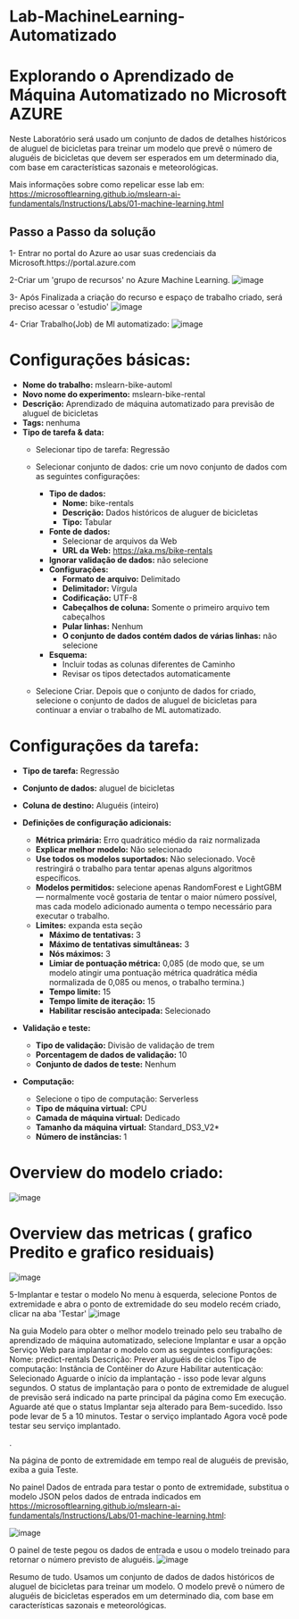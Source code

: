 # Lab-MachineLearning-Automatizado
<h1>Explorando o Aprendizado de Máquina Automatizado no Microsoft AZURE</h1>
Neste Laboratório será usado um conjunto de dados de detalhes históricos de aluguel de bicicletas para treinar um modelo que prevê o número de aluguéis de bicicletas que devem ser esperados em um determinado dia, com base em características sazonais e meteorológicas.

Mais informações sobre como repelicar esse lab em:
https://microsoftlearning.github.io/mslearn-ai-fundamentals/Instructions/Labs/01-machine-learning.html


<h2>Passo a Passo da solução</h2>
1- Entrar no portal do Azure ao usar suas credenciais da Microsoft.https://portal.azure.com

2-Criar um 'grupo de recursos' no Azure Machine Learning. ![image](https://github.com/wesllanSilva/Lab-MachineLearning-Automatizado/assets/62728922/158b4a97-1b6d-490e-bed4-7e1276e3b702)

3- Após Finalizada a criação do recurso  e  espaço de trabalho  criado,  será preciso acessar o 'estudio' ![image](https://github.com/wesllanSilva/Lab-MachineLearning-Automatizado/assets/62728922/2d2da4a0-86d5-4056-a557-25683a06a1ef)

4- Criar Trabalho(Job) de Ml automatizado:
![image](https://github.com/wesllanSilva/Lab-MachineLearning-Automatizado/assets/62728922/565a3e8e-1823-47e5-8abf-9e8d30483980)

# Configurações básicas:

- **Nome do trabalho:** mslearn-bike-automl
- **Novo nome do experimento:** mslearn-bike-rental
- **Descrição:** Aprendizado de máquina automatizado para previsão de aluguel de bicicletas
- **Tags:** nenhuma
- **Tipo de tarefa & data:**
    - Selecionar tipo de tarefa: Regressão
    - Selecionar conjunto de dados: crie um novo conjunto de dados com as seguintes configurações:
        - **Tipo de dados:**
            - **Nome:** bike-rentals
            - **Descrição:** Dados históricos de aluguer de bicicletas
            - **Tipo:** Tabular
        - **Fonte de dados:**
            - Selecionar de arquivos da Web
            - **URL da Web:** https://aka.ms/bike-rentals
        - **Ignorar validação de dados:** não selecione
        - **Configurações:**
            - **Formato de arquivo:** Delimitado
            - **Delimitador:** Vírgula
            - **Codificação:** UTF-8
            - **Cabeçalhos de coluna:** Somente o primeiro arquivo tem cabeçalhos
            - **Pular linhas:** Nenhum
            - **O conjunto de dados contém dados de várias linhas:** não selecione
        - **Esquema:**
            - Incluir todas as colunas diferentes de Caminho
            - Revisar os tipos detectados automaticamente

    - Selecione Criar. Depois que o conjunto de dados for criado, selecione o conjunto de dados de aluguel de bicicletas para continuar a enviar o trabalho de ML automatizado.

# Configurações da tarefa:

- **Tipo de tarefa:** Regressão
- **Conjunto de dados:** aluguel de bicicletas
- **Coluna de destino:** Aluguéis (inteiro)
- **Definições de configuração adicionais:**
    - **Métrica primária:** Erro quadrático médio da raiz normalizada
    - **Explicar melhor modelo:** Não selecionado
    - **Use todos os modelos suportados:** Não selecionado. Você restringirá o trabalho para tentar apenas alguns algoritmos específicos.
    - **Modelos permitidos:** selecione apenas RandomForest e LightGBM — normalmente você gostaria de tentar o maior número possível, mas cada modelo adicionado aumenta o tempo necessário para executar o trabalho.
    - **Limites:** expanda esta seção
        - **Máximo de tentativas:** 3
        - **Máximo de tentativas simultâneas:** 3
        - **Nós máximos:** 3
        - **Limiar de pontuação métrica:** 0,085 (de modo que, se um modelo atingir uma pontuação métrica quadrática média normalizada de 0,085 ou menos, o trabalho termina.)
        - **Tempo limite:** 15
        - **Tempo limite de iteração:** 15
        - **Habilitar rescisão antecipada:** Selecionado

- **Validação e teste:**
    - **Tipo de validação:** Divisão de validação de trem
    - **Porcentagem de dados de validação:** 10
    - **Conjunto de dados de teste:** Nenhum

- **Computação:**
    - Selecione o tipo de computação: Serverless
    - **Tipo de máquina virtual:** CPU
    - **Camada de máquina virtual:** Dedicado
    - **Tamanho da máquina virtual:** Standard_DS3_V2*
    - **Número de instâncias:** 1

# Overview do modelo criado:
![image](https://github.com/wesllanSilva/Lab-MachineLearning-Automatizado/assets/62728922/771db041-aa9b-4889-aaa0-eaf4d43e235a)

# Overview das metricas ( grafico Predito e grafico residuais)
![image](https://github.com/wesllanSilva/Lab-MachineLearning-Automatizado/assets/62728922/9bf2ae2e-b144-44d2-8839-05037e5dca8b)



5-Implantar e testar o modelo
No  menu à esquerda, selecione Pontos de extremidade e abra o ponto de extremidade do seu modelo recém criado, clicar na aba 'Testar'
![image](https://github.com/wesllanSilva/Lab-MachineLearning-Automatizado/assets/62728922/3e3a7221-bf74-46a4-8faf-5ea95165fc1b)


Na guia Modelo para obter o melhor modelo treinado pelo seu trabalho de aprendizado de máquina automatizado, selecione Implantar e usar a opção Serviço Web para implantar o modelo com as seguintes configurações:
Nome: predict-rentals
Descrição: Prever aluguéis de ciclos
Tipo de computação: Instância de Contêiner do Azure
Habilitar autenticação: Selecionado
Aguarde o início da implantação - isso pode levar alguns segundos. O status de implantação para o ponto de extremidade de aluguel de previsão será indicado na parte principal da página como Em execução.
Aguarde até que o status Implantar seja alterado para Bem-sucedido. Isso pode levar de 5 a 10 minutos.
Testar o serviço implantado
Agora você pode testar seu serviço implantado.

.

Na página de ponto de extremidade em tempo real de aluguéis de previsão, exiba a guia Teste.

No painel Dados de entrada para testar o ponto de extremidade, substitua o modelo JSON pelos dados de entrada indicados em https://microsoftlearning.github.io/mslearn-ai-fundamentals/Instructions/Labs/01-machine-learning.html:

![image](https://github.com/wesllanSilva/Lab-MachineLearning-Automatizado/assets/62728922/f192b91e-b986-4704-870d-558b85316695)

O painel de teste pegou os dados de entrada e usou o modelo treinado para retornar o número previsto de aluguéis.
![image](https://github.com/wesllanSilva/Lab-MachineLearning-Automatizado/assets/62728922/c7d1f7fd-a969-49db-a27d-f1561828bda5)

Resumo de tudo. Usamos  um conjunto de dados de dados históricos de aluguel de bicicletas para treinar um modelo. O modelo prevê o número de aluguéis de bicicletas esperados em um determinado dia, com base em características sazonais e meteorológicas.


